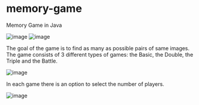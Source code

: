 # memory-game


Memory Game in Java

![image](https://user-images.githubusercontent.com/73825070/109396067-70a62c00-7938-11eb-8f57-1bb8cc9efe64.png)
![image](https://user-images.githubusercontent.com/73825070/109396027-405e8d80-7938-11eb-9dbd-b7eb7dbfef21.png)


The goal of the game is to find as many as possible pairs of same images.
The game consists of 3 different types of games: the Basic, the Double, the Triple and the Battle.

![image](https://user-images.githubusercontent.com/73825070/109396012-1f963800-7938-11eb-8c13-cd3566c2a7bc.png)

 In each game there is an option to select the number of players.
 
![image](https://user-images.githubusercontent.com/73825070/109396020-291fa000-7938-11eb-8812-40d8904b9786.png)



